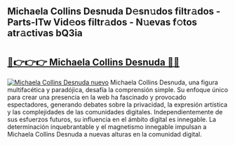 ## Michaela Collins Desnuda D𝚎sn𝚞dos filtr𝚊dos - Parts-ITw Vid𝚎os filtr𝚊dos - N𝚞evas f𝚘tos atr𝚊ctivas bQ3ia

# <h2><a href="http://mbbdm3.tromn.icu/?c=Michaela+Collins+Desnuda">🔗👉👉👉 Michaela Collins Desnuda 🔗🔗</a></h2>

[![Michaela Collins Desnuda nuevo](https://i.imgur.com/pEAQMta.gif)](http://mbbdm3.tromn.icu/?c=Michaela+Collins+Desnuda)
Michaela Collins Desnuda, una figura multifacética y paradójica, desafía la comprensión simple. Su enfoque único para crear una presencia en la web ha fascinado y provocado espectadores, generando debates sobre la privacidad, la expresión artística y las complejidades de las comunidades digitales. Independientemente de sus esfuerzos futuros, su influencia en el ámbito digital es innegable. La determinación inquebrantable y el magnetismo innegable impulsan a Michaela Collins Desnuda a nuevas alturas en la comunidad digital.
